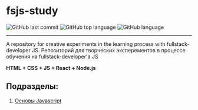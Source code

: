 # fsjs-study
![GitHub last commit](https://img.shields.io/github/last-commit/Alnipet/fsjs-study)
![GitHub top language](https://img.shields.io/github/languages/top/Alnipet/fsjs-study)
![GitHub language](https://img.shields.io/github/languages/count/Alnipet/fsjs-study)
***

A repository for creative experiments in the learning process with fullstack-developer JS. Репозиторий для творческих эксперементов в процессе обучения на fullstack-developer'а JS

**HTML + CSS + JS + React + Node.js**

## Подразделы:
1. [Основы Javascript](./bjs-2-homeworks/README.md)